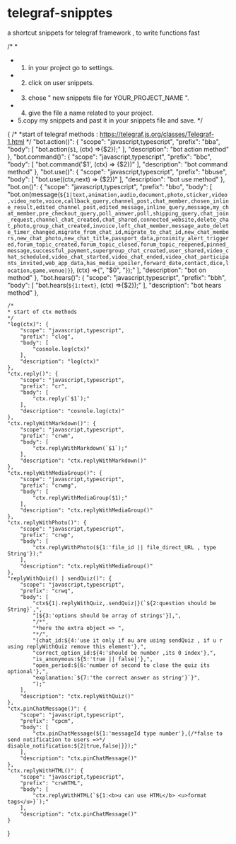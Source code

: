 # telegraf-snipptes
a shortcut snippets for telegraf framework , to write functions fast


/*
*
* 1. in your project go to settings.
* 2. click on user snippets.
* 3. chose " new snippets file for YOUR_PROJECT_NAME ".
* 4. give the file a name related to your project.
* 5.copy my snippets and past it in your snippets file and save.
*/

{
	/*
	*start of telegraf methods : https://telegraf.js.org/classes/Telegraf-1.html
	*/
	"bot.action()": {
		"scope": "javascript,typescript",
		"prefix": "bba",
		"body": [
			"bot.action(`$1`, (ctx) =>{$2});"
		],
		"description": "bot action method"
	},
	"bot.command()": {
		"scope": "javascript,typescript",
		"prefix": "bbc",
		"body": [
			"bot.command('$1', (ctx) => {$2})"
		],
		"description": "bot command method"
	},
	"bot.use()": {
		"scope": "javascript,typescript",
		"prefix": "bbuse",
		"body": [
			"bot.use((ctx,next) => {$2})"
		],
		"description": "bot use method"
	},
	"bot.on()": {
		"scope": "javascript,typescript",
		"prefix": "bbo",
		"body": [
			"bot.on(message(`${1|text,animation,audio,document,photo,sticker,video,video_note,voice,callback_query,channel_post,chat_member,chosen_inline_result,edited_channel_post,edited_message,inline_query,message,my_chat_member,pre_checkout_query,poll_answer,poll,shipping_query,chat_join_request,channel_chat_created,chat_shared,connected_website,delete_chat_photo,group_chat_created,invoice,left_chat_member,message_auto_delete_timer_changed,migrate_from_chat_id,migrate_to_chat_id,new_chat_members,new_chat_photo,new_chat_title,passport_data,proximity_alert_triggered,forum_topic_created,forum_topic_closed,forum_topic_reopened,pinned_message,successful_payment,supergroup_chat_created,user_shared,video_chat_scheduled,video_chat_started,video_chat_ended,video_chat_participants_invited,web_app_data,has_media_spoiler,forward_date,contact,dice,location,game,venue|}`), (ctx) =>{",
			"$0",
			"});"
		],
		"description": "bot on method"
	},
	"bot.hears()": {
		"scope": "javascript,typescript",
		"prefix": "bbh",
		"body": [
			"bot.hears(`${1:text}`, (ctx) =>{$2});"
		],
		"description": "bot hears method"
	},

	
	/*
	* start of ctx methods 
	*/
	"log(ctx)": {
		"scope": "javascript,typescript",
		"prefix": "clog",
		"body": [
			"cosnole.log(ctx)"
		],
		"description": "log(ctx)"
	},
	"ctx.reply()": {
		"scope": "javascript,typescript",
		"prefix": "cr",
		"body": [
			"ctx.reply(`$1`);"
		],
		"description": "cosnole.log(ctx)"
	},
	"ctx.replyWithMarkdown()": {
		"scope": "javascript,typescript",
		"prefix": "crwm",
		"body": [
			"ctx.replyWithMarkdown(`$1`);"
		],
		"description": "ctx.replyWithMarkdown()"
	},
	"ctx.replyWithMediaGroup()": {
		"scope": "javascript,typescript",
		"prefix": "crwmg",
		"body": [
			"ctx.replyWithMediaGroup($1);"
		],
		"description": "ctx.replyWithMediaGroup()"
	},
	"ctx.replyWithPhoto()": {
		"scope": "javascript,typescript",
		"prefix": "crwp",
		"body": [
			"ctx.replyWithPhoto(${1:'file_id || file_direct_URL , type String'});"
		],
		"description": "ctx.replyWithMediaGroup()"
	},
	"replyWithQuiz() | sendQuiz()": {
		"scope": "javascript,typescript",
		"prefix": "crwq",
		"body": [
			"ctx${1|.replyWithQuiz,.sendQuiz|}(`${2:question should be String}`,",
			"[${3:'options should be array of strings'}],",
			"/*",
			"*here the extra object => ",
			"*/",
			"{chat_id:${4:'use it only if ou are using sendQuiz , if u r using replyWithQuiz remove this element'},",
			"correct_option_id:${4:'should be number ,its 0 index'},",
			"is_anonymous:${5:'true || false|'},",
			"open_period:${6:'number of second to close the quiz its optional'},",
			"explanation:`${7:'the correct answer as string'}`}",
			");"
		],
		"description": "ctx.replyWithQuiz()"
	},
	"ctx.pinChatMessage()": {
		"scope": "javascript,typescript",
		"prefix": "cpcm",
		"body": [
			"ctx.pinChatMessage(${1:'messageId type number'},{/*false to send notification to users =>*/ disable_notification:${2|true,false|}});"
		],
		"description": "ctx.pinChatMessage()"
	},
	"ctx.replyWithHTML()": {
		"scope": "javascript,typescript",
		"prefix": "crwHTML",
		"body": [
			"ctx.replyWithHTML(`${1:<b>u can use HTML</b> <u>format tags</u>}`);"
		],
		"description": "ctx.pinChatMessage()"
	}
}